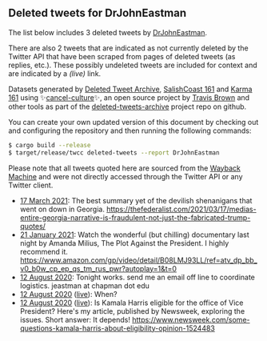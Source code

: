 ## Deleted tweets for DrJohnEastman

The list below includes 3 deleted tweets by
[DrJohnEastman](https://twitter.com/DrJohnEastman).

There are also 2 tweets that are indicated as not currently
deleted by the Twitter API that have been scraped from pages of deleted tweets (as replies, etc.).
These possibly undeleted tweets are included for context and are indicated by a _(live)_ link.


Datasets generated by [Deleted Tweet Archive](https://twitter.com/deletedtweet161), 
[SalishCoast 161](https://twitter.com/SalishCoastA) and [Karma 161](https://twitter.com/KarmaOneSixOne) 
using ✨[cancel-culture](https://github.com/travisbrown/cancel-culture)✨, an open source project by 
[Travis Brown](https://twitter.com/travisbrown) and other tools as part of the 
[deleted-tweets-archive](https://github.com/salcoast/deleted-tweets-archive/) project repo on github.

You can create your own updated version of this document by checking out and configuring the
repository and then running the following commands:

```bash
$ cargo build --release
$ target/release/twcc deleted-tweets --report DrJohnEastman
```

Please note that all tweets quoted here are sourced from the
[Wayback Machine](https://web.archive.org) and were not directly accessed through the Twitter API or
any Twitter client.

* [17 March 2021](https://web.archive.org/web/20210317132626/https://twitter.com/DrJohnEastman/status/1372177426269097986): The best summary yet of the devilish shenanigans that went on down in Georgia. https://thefederalist.com/2021/03/17/medias-entire-georgia-narrative-is-fraudulent-not-just-the-fabricated-trump-quotes/
* [21 January 2021](https://web.archive.org/web/20210121154638/https://twitter.com/DrJohnEastman/status/1352281155974819841): Watch the wonderful (but chilling) documentary last night by Amanda Milius, The Plot Against the President.  I highly recommend it.   https://www.amazon.com/gp/video/detail/B08LMJ93LL/ref=atv_dp_bb_v0_b0w_cp_ep_qs_tm_rus_pwr?autoplay=1&t=0
* [12 August 2020](https://web.archive.org/web/20200812171041/https://twitter.com/DrJohnEastman/status/1293594384575819777): Tonight works.  send me an email off line to coordinate logistics.  jeastman at chapman dot edu
* [12 August 2020](https://web.archive.org/web/20200812171041/https://twitter.com/DrJohnEastman/status/1293594384575819777) ([live](https://twitter.com/DrJohnEastman/status/1293571629201518592)): When?
* [12 August 2020](https://web.archive.org/web/20200812171041/https://twitter.com/DrJohnEastman/status/1293594384575819777) ([live](https://twitter.com/DrJohnEastman/status/1293541246489649154)): Is Kamala Harris eligible for the office of Vice President?  Here's my article, published by Newsweek, exploring the issues.  Short answer: It depends! https://www.newsweek.com/some-questions-kamala-harris-about-eligibility-opinion-1524483
